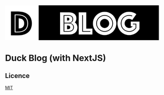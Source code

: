 ![duck-blog-logo](/public/static/images/main-logo-no-bg.png)

# Duck Blog (with NextJS)


## Licence

[MIT](https://github.com/deokgoo) 